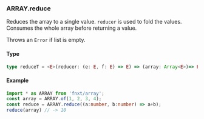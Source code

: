 ### ARRAY.reduce
Reduces the array to a single value. `reducer` is used to fold the values. 
Consumes the whole array before returning a value.

Throws an `Error` if list is empty.


#### Type
```ts
type reduceT = <E>(reducer: (e: E, f: E) => E) => (array: Array<E>)=> E
```

#### Example
```ts
import * as ARRAY from 'fnxt/array';
const array = ARRAY.of(1, 2, 3, 4);
const reduce = ARRAY.reduce((a:number, b:number) => a+b);
reduce(array) // -> 10
```
 
